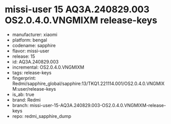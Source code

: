 # missi-user 15 AQ3A.240829.003 OS2.0.4.0.VNGMIXM release-keys
- manufacturer: xiaomi
- platform: bengal
- codename: sapphire
- flavor: missi-user
- release: 15
- id: AQ3A.240829.003
- incremental: OS2.0.4.0.VNGMIXM
- tags: release-keys
- fingerprint: Redmi/sapphire_global/sapphire:13/TKQ1.221114.001/OS2.0.4.0.VNGMIXM:user/release-keys
- is_ab: true
- brand: Redmi
- branch: missi-user-15-AQ3A.240829.003-OS2.0.4.0.VNGMIXM-release-keys
- repo: redmi_sapphire_dump
